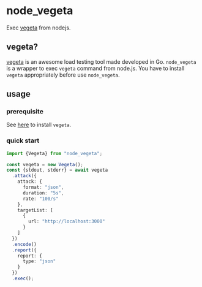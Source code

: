 # node_vegeta
Exec [vegeta](https://github.com/tsenart/vegeta) from nodejs.

## vegeta?
[vegeta](https://github.com/tsenart/vegeta) is an awesome load testing tool made developed in Go. `node_vegeta` is a wrapper to exec `vegeta` command from node.js. You have to install `vegeta` appropriately before use `node_vegeta`.

## usage
### prerequisite
See [here](https://github.com/tsenart/vegeta) to install `vegeta`.

### quick start
```ts
import {Vegeta} from "node_vegeta";

const vegeta = new Vegeta();
const {stdout, stderr} = await vegeta
  .attack({
    attack: {
      format: "json",
      duration: "5s",
      rate: "100/s"
    },
    targetList: [
      {
        url: "http://localhost:3000"
      }
    ]
  })
  .encode()
  .report({
    report: {
      type: "json"
    }
  })
  .exec();
```

